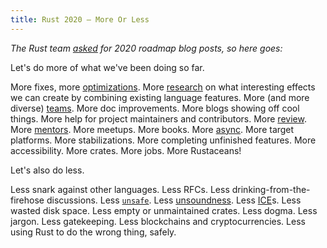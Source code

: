 ```yaml
---
title: Rust 2020 – More Or Less
---
```


*The Rust team [asked] for 2020 roadmap blog posts, so here goes:*

Let's do more of what we've been doing so far.

More fixes, more [optimizations]. More [research] on what interesting effects 
we can create by combining existing language features. More (and more diverse) 
[teams]. More doc improvements. More blogs showing off cool things. More help 
for project maintainers and contributors. More [review]. More [mentors]. More 
meetups. More books. More [async]. More target platforms. More stabilizations. 
More completing unfinished features. More accessibility. More crates. More 
jobs. More Rustaceans!

Let's also do less.

Less snark against other languages. Less RFCs. Less drinking-from-the-firehose
discussions. Less [`unsafe`]. Less [unsoundness]. Less [ICE]s. Less wasted disk
space. Less empty or unmaintained crates. Less dogma. Less jargon. Less
gatekeeping. Less blockchains and cryptocurrencies. Less using Rust to do the
wrong thing, safely.

[asked]: https://blog.rust-lang.org/2019/10/29/A-call-for-blogs-2020.html
[optimizations]: https://blog.mozilla.org/nnethercote/2019/10/11/how-to-speed-up-the-rust-compiler-some-more-in-2019/
[research]: https://github.com/dtolnay/case-studies
[teams]: https://github.com/rust-lang/team
[review]: https://github.com/crev-dev/cargo-crev
[mentors]: https://github.com/RustBeginners/awesome-rust-mentors
[async]: https://areweasyncyet.rs
[`unsafe`]: https://github.com/rust-secure-code/safety-dance
[unsoundness]: https://github.com/rust-lang/rust/issues?q=is%3Aopen+is%3Aissue+label%3A%22I-unsound+%F0%9F%92%A5%22
[ICE]: https://github.com/rust-lang/glacier
